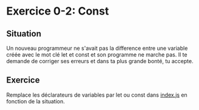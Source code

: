 # Exercice 0-2: Const

## Situation

Un nouveau programmeur ne s'avait pas la difference entre une variable créée avec le mot clé let et const et son programme ne marche pas. Il te demande de corriger ses erreurs et dans ta plus grande bonté, tu accepte.

## Exercice

Remplace les déclarateurs de variables par let ou const dans [index.js](./index.js) en fonction de la situation.
